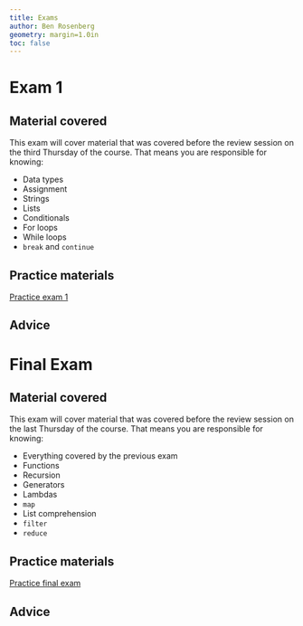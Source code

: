 ```yaml
---
title: Exams
author: Ben Rosenberg
geometry: margin=1.0in
toc: false
---
```


# Exam 1

## Material covered

This exam will cover material that was covered before the review session on the third Thursday of the course. That means you are responsible for knowing:

 - Data types
 - Assignment
 - Strings
 - Lists
 - Conditionals
 - For loops
 - While loops
 - `break` and `continue`

## Practice materials

[Practice exam 1](practice_exam_1)

## Advice

# Final Exam 

## Material covered

This exam will cover material that was covered before the review session on the last Thursday of the course. That means you are responsible for knowing:

 - Everything covered by the previous exam
 - Functions
 - Recursion
 - Generators
 - Lambdas
 - `map`
 - List comprehension
 - `filter`
 - `reduce`

## Practice materials

[Practice final exam](practice_final_exam)

## Advice